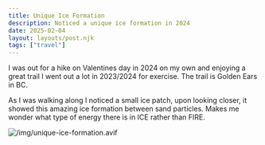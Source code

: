 ```yaml
---
title: Unique Ice Formation
description: Noticed a unique ice formation in 2024
date: 2025-02-04
layout: layouts/post.njk
tags: ["travel"]
---
```


I was out for a hike on Valentines day in 2024 on my own and enjoying a great trail I went out a lot in 2023/2024 for exercise. The trail is Golden Ears in BC.

As I was walking along I noticed a small ice patch, upon looking closer, it showed this amazing ice formation between sand particles. Makes me wonder what type of energy there is in ICE rather than FIRE.

![/img/unique-ice-formation.avif](/img/unique-ice-formation.avif)
